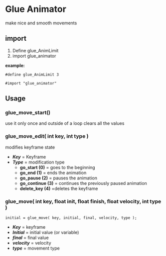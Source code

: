# Glue Animator

 make nice and smooth movements

## import
1. Define glue_AnimLimit 
2. import glue_animator

**example:**
```
#define glue_AnimLimit 3

#import "glue_animator"
```

## Usage
### glue_move_start()
use it only once and outside of a loop
clears all the values

### glue_move_edit( int key, int type )
modifies keyframe state

- _**Key**_ = Keyframe
- _**Type**_ = modification type
     - **go_start (0)** = goes to the beginning
     - **go_end (1)** = ends the animation
     - **go_pause (2)** = pauses the animation
     - **go_continue (3)** = continues the previously paused animation
     - **delete_key (4)** =deletes the keyframe



### glue_move( int key, float init, float finish, float velocity, int type )

```
initial = glue_move( key, initial, final, velocity, type );
```
- _**Key**_ =	keyframe
- _**Initial**_ =	initial value (or variable)
- _**final**_ =	final value
- _**velocity**_ = velocity
- _**type**_ = movement type
